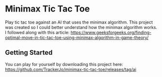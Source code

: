 # Minimax Tic Tac Toe

Play tic tac toe against an AI that uses the minimax algorithm. This project was created so I could better understand how the minimax algorithm works. I followed along with this article: https://www.geeksforgeeks.org/finding-optimal-move-in-tic-tac-toe-using-minimax-algorithm-in-game-theory/



## Getting Started
You can play for yourself by downloading this project here: https://github.com/TrackerJo/minimax-tic-tac-toe/releases/tag/ai

